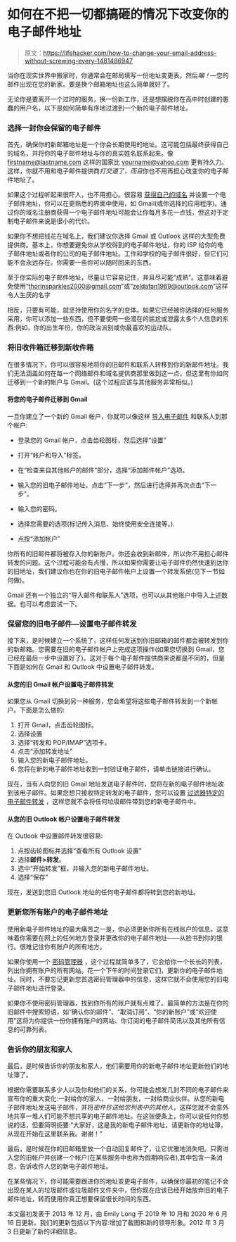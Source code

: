 # 如何在不把一切都搞砸的情况下改变你的电子邮件地址

> 原文：<https://lifehacker.com/how-to-change-your-email-address-without-screwing-every-1481486947>

当你在现实世界中搬家时，你通常会在邮局填写一份地址变更表，然后*嘣！*—您的邮件出现在您的新家。要是换个邮箱地址也这么简单就好了。



无论你是要离开一个过时的服务，换一份新工作，还是想摆脱你在高中时创建的愚蠢的用户名，以下是如何简单有序地过渡到一个新的电子邮件地址。

### **选择一封你会保留的电子邮件**

首先，确保你的新邮箱地址是一个你会长期使用的地址。这可能包括最终获得自己的域名，并将你的电子邮件地址与你的真实姓名联系起来。像 firstname@lastname.com 这样的国家比 yourname@yahoo.com 更有持久力。这样，你就不用和电子邮件提供商*打交道了，而且*你也不用再担心改变你的电子邮件地址了。

如果这个过程听起来很吓人，也不用担心。很容易 [获得自己的域名](http://lifehacker.com/five-best-domain-name-registrars-5943452) 并设置一个电子邮件地址，你可以在更熟悉的界面中使用，如 Gmail(或你选择的应用程序)。通过你的域名注册商获得一个电子邮件地址可能会让你每月多花一点钱，但这对于定制电子邮件来说是很小的代价。

如果你不想把钱花在域名上，我们建议你选择 Gmail 或 Outlook 这样的大型免费提供商。基本上，你想要避免你从学校得到的电子邮件地址，你的 ISP 给你的电子邮件地址或者你的公司的电子邮件地址。工作和学校的电子邮件很好，但它们可能不会永远存在。你需要一些你可以随时回来的东西。

至于你实际的电子邮件地址，尽量让它容易记住，并且尽可能“成熟”。这意味着避免使用“thorinsparkles2000@gmail.com”或“zeldafan1969@outlook.com”这样令人生厌的名字

相反，只要有可能，就坚持使用你的名字的变体。如果它已经被你选择的任何服务采用，你可以添加一些东西，但不要使用一些潜在的尴尬或泄露太多个人信息的东西:例如，你的出生年份，你的政治派别或你最喜欢的运动队。

### **将旧收件箱迁移到新收件箱**

在很多情况下，你可以很容易地将你的旧邮件和联系人转移到你的新邮件地址。我们无法涵盖如何在每一个网络邮件和域名提供商那里做到这一点，但这里有你如何迁移到一个新的帐户与 Gmail。(这个过程应该与其他服务非常相似。)

#### **将您的电子邮件迁移到 Gmail**

一旦你建立了一个新的 Gmail 帐户，你就可以像这样 [导入电子邮件](https://support.google.com/mail/answer/21289) 和联系人到那个帐户:

*   登录您的 Gmail 帐户，点击齿轮图标，然后选择“设置”
*   打开“帐户和导入”标签。
*   在“检查来自其他帐户的邮件”部分，选择“添加邮件帐户”选项。

*   输入您的旧电子邮件地址，点击“下一步”，然后进行选择并再次点击“下一步”。
*   输入您的密码。
*   选择您需要的选项(标记传入消息、始终使用安全连接等。).

*   点按“添加帐户”

你所有的旧邮件都将被存入你的新账户。你还会收到新邮件，所以你不用担心邮件转发的问题。这个过程可能会有点慢，所以如果你需要让电子邮件仍然快速到达你的旧地址，我们建议你也在你的旧电子邮件帐户上设置一个转发系统(见下一节如何做)。

Gmail 还有一个独立的“导入邮件和联系人”选项，也可以从其他账户中导入上述数据。也可以考虑尝试一下。

### **保留您的旧电子邮件—设置电子邮件转发**

接下来，是时候建立一个系统了，这样任何发送到你旧邮箱的邮件都会被转发到你的新邮箱。您需要在旧的电子邮件帐户上完成这项操作(如果您切换到 Gmail，您已经在最后一步中设置好了)。这对于每个电子邮件提供商来说都是不同的，但是下面是如何在 Gmail 和 Outlook 中设置电子邮件转发。

#### **从您的旧 Gmail 帐户设置电子邮件转发**

如果您从 Gmail 切换到另一种服务，您会希望将这些电子邮件转发到一个新帐户。下面是怎么做的:

1.  打开 Gmail，点击齿轮图标。
2.  选择设置
3.  选择“转发和 POP/IMAP”选项卡。
4.  点击“添加转发地址”
5.  输入您的新电子邮件地址。
6.  您将在新的电子邮件地址收到一封验证电子邮件，请单击链接进行确认。

现在，当有人向您的旧 Gmail 地址发送电子邮件时，您将在新的电子邮件地址收到该电子邮件。如果您想只接收特定转发的电子邮件，您可以设置 [过滤器特定的电子邮件转发](http://lifehacker.com/how-to-migrate-email-from-one-gmail-account-to-another-5521065) ，这样您就不会将任何垃圾邮件带到您的新电子邮件中。

#### **从您的旧 Outlook 帐户设置电子邮件转发**

在 Outlook 中设置邮件转发很容易:

1.  点按齿轮图标并选择“查看所有 Outlook 设置”
2.  选择**邮件>转发**。
3.  选中“开始转发”框，并输入您的新电子邮件地址。
4.  选择“保存”

现在，发送到您旧 Outlook 地址的任何电子邮件都将转到您的新地址。

### **更新您所有账户的电子邮件地址**

使用新电子邮件地址的最大痛苦之一是，你必须更新你所有在线账户的信息。这意味着你需要在网上的任何地方登录并更改你的电子邮件地址——从脸书到你的银行。很难记住你有账户的所有地方。

如果你使用一个 [密码管理器](https://lifehacker.com/the-five-best-password-managers-5529133) ，这个过程就简单多了，它会给你一个长长的列表，列出你拥有账户的所有网站。花一个下午的时间登录它们，更新你的电子邮件地址。同时，不要忘记更新您首选密码管理器中的信息，这样它就不会使用您的旧电子邮件地址进行登录。

如果你不使用密码管理器，找到你所有的账户就有点难了。最简单的方法是在你的旧邮件中搜索短语，如“确认你的邮件”、“取消订阅”、“你的新账户”或“欢迎使用”这将为你提供一份你拥有账户的网站、你订阅的电子邮件简讯以及其他所有信息的可靠列表。

### **告诉你的朋友和家人**

最后，是时候告诉你的朋友和家人，他们需要用你的新电子邮件地址更新他们的地址簿了。

根据你需要联系多少人以及你和他们的关系，你可能会想发几封不同的电子邮件来宣布你的重大变化:一封给你的家人，一封给朋友，一封给商业伙伴。从您的新电子邮件地址发送电子邮件，并将*密件抄送给您列表中的其他人*，这样您就不会意外地共享一堆人们可能不想共享的电子邮件地址。在这张便条上，你可以说任何你想说的话，但要简明扼要:“大家好，这是我的新电子邮件地址，请更新你的地址簿，从现在开始在这里联系我。谢谢！”

最后，是时候在你的旧邮箱里放一个自动回复邮件了，让它优雅地消失吧。只需进入您的旧帐户并创建一个帐户(在某些服务中也称为假期响应者),其中包含一条消息，告诉收件人您的新电子邮件地址。

在某些情况下，你可能需要跟进你的地址变更电子邮件，以确保你最初的笔记不会出现在某人的垃圾邮件或垃圾邮件文件夹中，但你现在应该已经开始放弃旧的电子邮件地址，转而使用你真正想要保留很长时间的东西。

本文最初发表于 2013 年 12 月，由 Emily Long 于 2019 年 10 月和 2020 年 6 月 16 日更新。我们的更新包括以下内容:增加了截图和新的领导形象。2012 年 3 月 3 日更新了新的详细信息。
